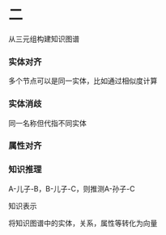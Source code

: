 # 二

从三元组构建知识图谱



### 实体对齐

多个节点可以是同一实体，比如通过相似度计算

### 实体消歧

同一名称但代指不同实体

### 属性对齐

### 知识推理

A-儿子-B，B-儿子-C，则推测A-孙子-C

知识表示

将知识图谱中的实体，关系，属性等转化为向量
